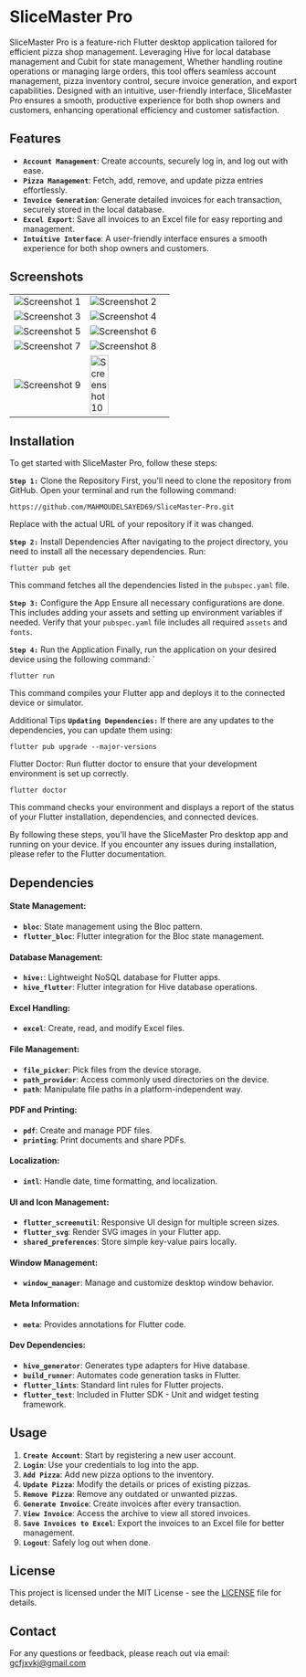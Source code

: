 # SliceMaster Pro
SliceMaster Pro is a feature-rich Flutter desktop application tailored for efficient pizza shop management. Leveraging Hive for local database management and Cubit for state management, Whether handling routine operations or managing large orders, this tool offers seamless account management, pizza inventory control, secure invoice generation, and export capabilities. Designed with an intuitive, user-friendly interface, SliceMaster Pro ensures a smooth, productive experience for both shop owners and customers, enhancing operational efficiency and customer satisfaction.


## Features
- **`Account Management`**: Create accounts, securely log in, and log out with ease.
- **`Pizza Management`**: Fetch, add, remove, and update pizza entries effortlessly.
- **`Invoice Generation`**: Generate detailed invoices for each transaction, securely stored in the local database.
- **`Excel Export`**: Save all invoices to an Excel file for easy reporting and management.
- **`Intuitive Interface`**: A user-friendly interface ensures a smooth experience for both shop owners and customers.

## Screenshots
<table>
  <tr>
    <td><img src="https://github.com/user-attachments/assets/ff40c9f7-1f34-4a96-8bb4-d3e496fdc471" alt="Screenshot 1" /></td>
    <td><img src="https://github.com/user-attachments/assets/82a1ca76-75e9-4bf0-9ab2-df45886ced8f" alt="Screenshot 2" /></td>
  </tr>
  <tr>
    <td><img src="https://github.com/user-attachments/assets/d078cf94-98e4-42e8-a0ff-a0effd7c502c" alt="Screenshot 3" /></td>
    <td><img src="https://github.com/user-attachments/assets/71de4d4c-9d36-4aed-a742-79abda4ff76f" alt="Screenshot 4" /></td>
  </tr>
  <tr>
    <td><img src="https://github.com/user-attachments/assets/1f0e68d1-12de-4b37-97be-94ebbedd5895" alt="Screenshot 5" /></td>
    <td><img src="https://github.com/user-attachments/assets/00a67634-7165-4e18-884b-15019f149ad7" alt="Screenshot 6" /></td>
  </tr>
  <tr>
    <td><img src="https://github.com/user-attachments/assets/d0b4edd8-f153-44c6-9aee-a6857a9c104a" alt="Screenshot 7" /></td>
    <td><img src="https://github.com/user-attachments/assets/237549ab-30d6-4814-8201-c1d8903bd38e" alt="Screenshot 8" /></td>
  </tr>
  <tr>
    <td><img src="https://github.com/user-attachments/assets/a180f534-6ad4-44f3-acb0-2118373a01b0" alt="Screenshot 9" /></td>
    <td><img src="https://github.com/user-attachments/assets/01bbba54-7792-4361-940d-20425a137c61" alt="Screenshot 10" width="50%"/></td>
  </tr>
</table>

## Installation

To get started with SliceMaster Pro, follow these steps:

**`Step 1:`** Clone the Repository
First, you'll need to clone the repository from GitHub. Open your terminal and run the following command:
```
https://github.com/MAHMOUDELSAYED69/SliceMaster-Pro.git
```
Replace <repository-url> with the actual URL of your repository if it was changed.

**`Step 2:`** Install Dependencies
After navigating to the project directory, you need to install all the necessary dependencies. Run:
```
flutter pub get
```
This command fetches all the dependencies listed in the `pubspec.yaml` file.

**`Step 3:`** Configure the App
Ensure all necessary configurations are done. This includes adding your assets and setting up environment variables if needed. Verify that your `pubspec.yaml` file includes all required `assets` and `fonts`.

**`Step 4:`** Run the Application
Finally, run the application on your desired device using the following command:
`
```
flutter run
```
This command compiles your Flutter app and deploys it to the connected device or simulator.

Additional Tips
**`Updating Dependencies:`** If there are any updates to the dependencies, you can update them using:
```
flutter pub upgrade --major-versions
```
Flutter Doctor: Run flutter doctor to ensure that your development environment is set up correctly.
```
flutter doctor
```
This command checks your environment and displays a report of the status of your Flutter installation, dependencies, and connected devices.

By following these steps, you'll have the SliceMaster Pro desktop app and running on your device. If you encounter any issues during installation, please refer to the Flutter documentation.


## Dependencies

#### State Management:
- **`bloc`**: State management using the Bloc pattern.
- **`flutter_bloc`**: Flutter integration for the Bloc state management.

#### Database Management:
- **`hive:`**: Lightweight NoSQL database for Flutter apps.
- **`hive_flutter`**: Flutter integration for Hive database operations.

#### Excel Handling:
- **`excel`**: Create, read, and modify Excel files.

#### File Management:
- **`file_picker`**: Pick files from the device storage.
- **`path_provider`**: Access commonly used directories on the device.
- **`path`**: Manipulate file paths in a platform-independent way.

#### PDF and Printing:
- **`pdf`**: Create and manage PDF files.
- **`printing`**: Print documents and share PDFs.

#### Localization:
- **`intl`**: Handle date, time formatting, and localization.

#### UI and Icon Management:
- **`flutter_screenutil`**: Responsive UI design for multiple screen sizes.
- **`flutter_svg`**: Render SVG images in your Flutter app.
- **`shared_preferences`**: Store simple key-value pairs locally.

#### Window Management:
- **`window_manager`**: Manage and customize desktop window behavior.

#### Meta Information:
- **`meta`**: Provides annotations for Flutter code.

#### Dev Dependencies:
- **`hive_generator`**: Generates type adapters for Hive database.
- **`build_runner`**: Automates code generation tasks in Flutter.
- **`flutter_lints`**: Standard lint rules for Flutter projects.
- **`flutter_test`**: Included in Flutter SDK - Unit and widget testing framework.

## Usage

1. **`Create Account`**: Start by registering a new user account.
2. **`Login`**: Use your credentials to log into the app.
3. **`Add Pizza`**: Add new pizza options to the inventory.
4. **`Update Pizza`**: Modify the details or prices of existing pizzas.
5. **`Remove Pizza`**: Remove any outdated or unwanted pizzas.
6. **`Generate Invoice`**: Create invoices after every transaction.
7. **`View Invoice`**: Access the archive to view all stored invoices.
8. **`Save Invoices to Excel`**: Export the invoices to an Excel file for better management.
9. **`Logout`**: Safely log out when done.

## License

This project is licensed under the MIT License - see the [LICENSE](LICENSE) file for details.

## Contact

For any questions or feedback, please reach out via email: [gcfjxvkj@gmail.com](gcfjxvkj@gmail.com)
